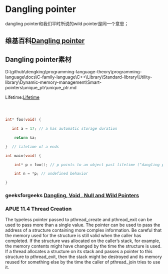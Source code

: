 # Dangling pointer

dangling pointer和我们平时所说的wild pointer是同一个意思；

## 维基百科[Dangling pointer](https://en.wikipedia.org/wiki/Dangling_pointer)	







## Dangling pointer素材

D:\github\dengking\programming-language-theory\programming-language\docs\C-family-language\C++\Library\Standard-library\Utility-library\Dynamic-memory-management\Smart-pointers\unique_ptr\unique_ptr.md

Lifetime:[Lifetime](https://en.cppreference.com/w/c/language/lifetime) 

```c



int* foo(void) {

   int a = 17; // a has automatic storage duration

​    return &a;

}  // lifetime of a ends

int main(void) {

​    int* p = foo(); // p points to an object past lifetime ("dangling pointer")

​    int n = *p; // undefined behavior

}

```





### geeksforgeeks [Dangling, Void , Null and Wild Pointers](https://www.geeksforgeeks.org/dangling-void-null-wild-pointers/)


### APUE 11.4 Thread Creation
The typeless pointer passed to pthread_create and pthread_exit can be used to pass more than a single value. The pointer can be used to pass the address of a structure containing more complex information. Be careful that the memory used for the structure is still valid when the caller has completed. If the structure was allocated on the caller’s stack, for example, the memory contents might have changed by the time the structure is used. If a thread allocates a structure on its stack and passes a pointer to this structure to pthread_exit, then the stack might be destroyed and its memory reused for something else by the time the caller of pthread_join tries to use it.